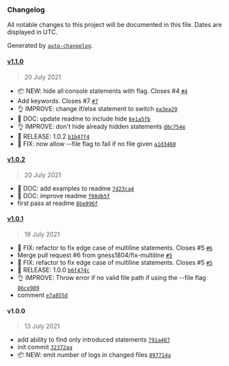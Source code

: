 ### Changelog

All notable changes to this project will be documented in this file. Dates are displayed in UTC.

Generated by [`auto-changelog`](https://github.com/CookPete/auto-changelog).

#### [v1.1.0](https://github.com/gness1804/remove-console-statements/compare/v1.0.2...v1.1.0)

> 20 July 2021

- 📦 NEW: hide all console statements with flag. Closes #4 [`#4`](https://github.com/gness1804/remove-console-statements/issues/4)
- Add keywords. Closes #7 [`#7`](https://github.com/gness1804/remove-console-statements/issues/7)
- 👌 IMPROVE: change if/else statement to switch [`ea3ea29`](https://github.com/gness1804/remove-console-statements/commit/ea3ea29d9111f824b08c0eb89efbef26c833be2a)
- 📖 DOC: update readme to include hide [`6e1a5fb`](https://github.com/gness1804/remove-console-statements/commit/6e1a5fbfff1b1498a80c24296368ff2127c20ea4)
- 👌 IMPROVE: don't hide already hidden statements [`d8c754e`](https://github.com/gness1804/remove-console-statements/commit/d8c754eab3de00766b23298c5698c63fab3879b8)
- 🚀 RELEASE: 1.0.2 [`b1b47f4`](https://github.com/gness1804/remove-console-statements/commit/b1b47f451b625e07a60abaada14125598b7760c4)
- 🐛 FIX: now allow --file flag to fail if no file given [`a1d3460`](https://github.com/gness1804/remove-console-statements/commit/a1d346010f1600e7ed56c689541a2e2edbb5581b)

#### [v1.0.2](https://github.com/gness1804/remove-console-statements/compare/v1.0.1...v1.0.2)

> 20 July 2021

- 📖 DOC: add examples to readme [`7d23ca4`](https://github.com/gness1804/remove-console-statements/commit/7d23ca4fc5ee94ea1f90593d59320534d6e68c59)
- 📖 DOC: improve readme [`f08db5f`](https://github.com/gness1804/remove-console-statements/commit/f08db5fa3fc2ea372696e955f1641a0ef54baaa8)
- first pass at readme [`8be896f`](https://github.com/gness1804/remove-console-statements/commit/8be896ff8cbe2b40008aa754865031e2267cf48e)

#### [v1.0.1](https://github.com/gness1804/remove-console-statements/compare/v1.0.0...v1.0.1)

> 19 July 2021

- 🐛 FIX: refactor to fix edge case of multiline statements. Closes #5 [`#6`](https://github.com/gness1804/remove-console-statements/pull/6)
- Merge pull request #6 from gness1804/fix-multiline [`#5`](https://github.com/gness1804/remove-console-statements/issues/5)
- 🐛 FIX: refactor to fix edge case of multiline statements. Closes #5 [`#5`](https://github.com/gness1804/remove-console-statements/issues/5)
- 🚀 RELEASE: 1.0.0 [`b6f474c`](https://github.com/gness1804/remove-console-statements/commit/b6f474c710be1d37278fbb5b3df3546c27f74263)
- 👌 IMPROVE: Throw error if no valid file path if using the --file flag [`86ce989`](https://github.com/gness1804/remove-console-statements/commit/86ce9895d237815a51a22ef0363517cff1b479c2)
- comment [`e7a855d`](https://github.com/gness1804/remove-console-statements/commit/e7a855d5df9e651178e458a4f260e7ba3a6ae36a)

#### v1.0.0

> 13 July 2021

- add ability to find only introduced statements [`791a487`](https://github.com/gness1804/remove-console-statements/commit/791a487020ebd8de6487d08b8eeffd03f29e4864)
- init commit [`32372aa`](https://github.com/gness1804/remove-console-statements/commit/32372aad7e05e6ff40ef8a437348dd435af9d140)
- 📦 NEW: emit number of logs in changed files [`897714a`](https://github.com/gness1804/remove-console-statements/commit/897714a5167703988b4e75370c8e79c66dfd3ca8)
